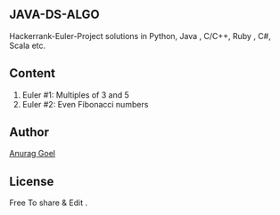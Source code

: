 ## JAVA-DS-ALGO
Hackerrank-Euler-Project solutions in Python, Java , C/C++, Ruby , C#, Scala etc.

## Content
1. Euler #1: Multiples of 3 and 5
2. Euler #2: Even Fibonacci numbers

## Author
[Anurag Goel](http://www.anuraggoel.in)

## License
Free To share & Edit .
